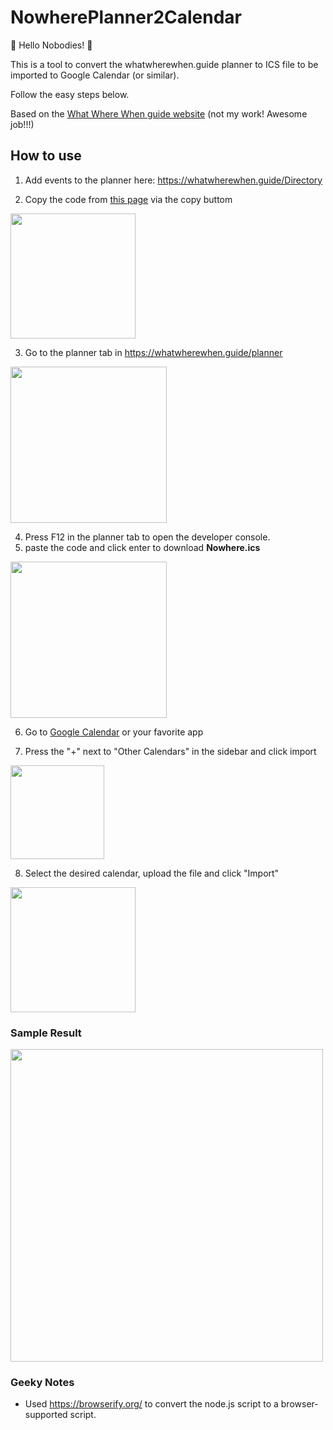 # NowherePlanner2Calendar
🦄 Hello Nobodies! 🦄

This is a tool to convert the whatwherewhen.guide planner to ICS file to be imported to Google Calendar (or similar).

Follow the easy steps below.

Based on the [What Where When guide website](https://whatwherewhen.guide) (not my work! Awesome job!!!)


## How to use
1. Add events to the planner here: https://whatwherewhen.guide/Directory

2. Copy the code from [this page](https://github.com/NatanelMizrahi/NowherePlanner2Calendar/blob/main/bundle.js) via the copy buttom
<img src="https://github.com/NatanelMizrahi/NowherePlanner2Calendar/assets/20489303/e8cdd411-0087-4b07-a4ac-4c7d1e506a99" width="200" />

3. Go to the planner tab in https://whatwherewhen.guide/planner
<img src="https://github.com/NatanelMizrahi/NowherePlanner2Calendar/assets/20489303/613dbb08-471f-4617-928b-64e5d3085c96" width="250" />

4. Press F12 in the planner tab to open the developer console.
5. paste the code and click enter to download **Nowhere.ics**
<img src="https://github.com/NatanelMizrahi/NowherePlanner2Calendar/assets/20489303/3f7a7b4c-98da-4e09-be71-8c35282f9d23" width="250" />

6. Go to [Google Calendar](https://calendar.google.com/calendar/u/0/r) or your favorite app

7. Press the "+" next to "Other Calendars" in the sidebar and click import
<img src="https://github.com/NatanelMizrahi/NowherePlanner2Calendar/assets/20489303/581418cd-6660-48a9-90e2-9e732403c93a" width="150" />

8. Select the desired calendar, upload the file and click "Import"
<img src="https://github.com/NatanelMizrahi/NowherePlanner2Calendar/assets/20489303/96902422-d6c9-4ed3-9a58-34a3040e77ca" width="200" />

### Sample Result
<img src="https://github.com/NatanelMizrahi/NowherePlanner2Calendar/assets/20489303/28490be6-c2db-45d5-ae68-1c0a960d1103" width="500" />

### Geeky Notes
* Used https://browserify.org/ to convert the node.js script to a browser-supported script.
